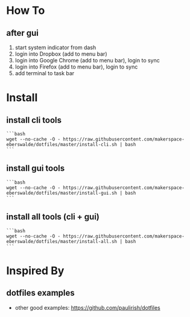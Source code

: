 # How To

## after gui
1. start system indicator from dash
2. login into Dropbox (add to menu bar)
3. login into Google Chrome (add to menu bar), login to sync
4. login into Firefox (add to menu bar), login to sync
5. add terminal to task bar

# Install
## install cli tools
    
    ```bash
    wget --no-cache -O - https://raw.githubusercontent.com/makerspace-eberswalde/dotfiles/master/install-cli.sh | bash
    ```

## install gui tools
    
    ```bash
    wget --no-cache -O - https://raw.githubusercontent.com/makerspace-eberswalde/dotfiles/master/install-gui.sh | bash
    ```

## install all tools (cli + gui)
    
    ```bash
    wget --no-cache -O - https://raw.githubusercontent.com/makerspace-eberswalde/dotfiles/master/install-all.sh | bash
    ```

# Inspired By

## dotfiles examples
 * other good examples: https://github.com/paulirish/dotfiles
